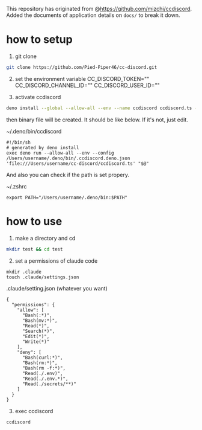 This repository has originated from @https://github.com/mizchi/ccdiscord. Added the documents of application details on `docs/` to break it down.

# how to setup

1. git clone
```bash
git clone https://github.com/Pied-Piper46/cc-discord.git
```

2. set the environment variable
CC_DISCORD_TOKEN=""
CC_DISCORD_CHANNEL_ID=""
CC_DISCORD_USER_ID=""

3. activate ccdiscord
```bash
deno install --global --allow-all --env --name ccdiscord ccdiscord.ts --config deno.json
```

then binary file will be created. It should be like below. If it's not, just edit.

~/.deno/bin/ccdiscord
```
#!/bin/sh
# generated by deno install
exec deno run --allow-all --env --config /Users/username/.deno/bin/.ccdiscord.deno.json 'file:///Users/username/cc-discord/ccdiscord.ts' "$@"
```

And also you can check if the path is set propery.

~/.zshrc
```
export PATH="/Users/username/.deno/bin:$PATH"
```

# how to use

1. make a directory and cd
```bash
mkdir test && cd test
```

2. set a permissions of claude code
```
mkdir .claude
touch .claude/settings.json
```

.claude/setting.json (whatever you want)
```
{
  "permissions": {
    "allow": [
      "Bash(:*)",
      "Bash(mv:*)",
      "Read(*)",
      "Search(*)",
      "Edit(*)",
      "Write(*)"
    ],
    "deny": [
      "Bash(curl:*)",
      "Bash(rm:*)",
      "Bash(rm -f:*)",
      "Read(./.env)",
      "Read(./.env.*)",
      "Read(./secrets/**)"
    ]
  }
}
```

3. exec ccdiscord
```bash
ccdiscord
```